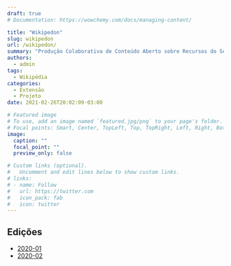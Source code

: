 ```yaml
---
draft: true
# Documentation: https://wowchemy.com/docs/managing-content/

title: "Wikipedon"
slug: wikipedon
url: /wikipedon/
summary: "Produção Colaborativa de Conteúdo Aberto sobre Recursos do Solo e da Terra"
authors:
  - admin
tags:
  - Wikipédia
categories:
  - Extensão
  - Projeto
date: 2021-02-26T20:02:09-03:00

# Featured image
# To use, add an image named `featured.jpg/png` to your page's folder.
# Focal points: Smart, Center, TopLeft, Top, TopRight, Left, Right, BottomLeft, Bottom, BottomRight.
image:
  caption: ""
  focal_point: ""
  preview_only: false

# Custom links (optional).
#   Uncomment and edit lines below to show custom links.
# links:
# - name: Follow
#   url: https://twitter.com
#   icon_pack: fab
#   icon: twitter
---
```


## Edições

* [2020-01](https://outreachdashboard.wmflabs.org/courses/Universidade_Tecnol%C3%B3gica_Federal_do_Paran%C3%A1/Wikipedon_(2020-01))
* [2020-02](https://outreachdashboard.wmflabs.org/courses/Universidade_Tecnol%C3%B3gica_Federal_do_Paran%C3%A1/Wikipedon_(2020-02))
